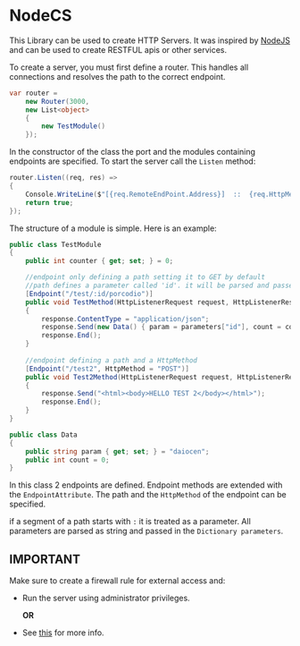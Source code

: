 # NodeCS

This Library can be used to create HTTP Servers.
It was inspired by [NodeJS](https://nodejs.org/en/docs/) and can be used to create RESTFUL apis or other services.

To create a server, you must first define a router. This handles all connections and resolves the path to the correct endpoint.

```csharp
var router = 
    new Router(3000,
    new List<object>
    {
        new TestModule()
    });
```

In the constructor of the class the port and the modules containing endpoints are specified.
To start the server call the `Listen` method:

```csharp
router.Listen((req, res) =>
{
    Console.WriteLine($"[{req.RemoteEndPoint.Address}]  ::  {req.HttpMethod.ToUpper()} -> {req.LocalEndPoint.Address}{req.GetPath()}");
    return true;
});
```

The structure of a module is simple. Here is an example:

```csharp
public class TestModule
{
    public int counter { get; set; } = 0;

    //endpoint only defining a path setting it to GET by default
    //path defines a parameter called 'id'. it will be parsed and passed in the variable parameters when calling the endpoint method.
    [Endpoint("/test/:id/porcodio")]
    public void TestMethod(HttpListenerRequest request, HttpListenerResponse response, Dictionary<string, string> parameters)
    {
        response.ContentType = "application/json";
        response.Send(new Data() { param = parameters["id"], count = counter++ }.Serialize());
        response.End();
    }
    
    //endpoint defining a path and a HttpMethod
    [Endpoint("/test2", HttpMethod = "POST")]
    public void Test2Method(HttpListenerRequest request, HttpListenerResponse response, Dictionary<string, string> parameters)
    {
        response.Send("<html><body>HELLO TEST 2</body></html>");
        response.End();
    }
}

public class Data
{
    public string param { get; set; } = "daiocen";
    public int count = 0;
}
```

In this class 2 endpoints are defined. Endpoint methods are extended with the `EndpointAttribute`. The path and the `HttpMethod` of the endpoint can be specified.

if a segment of a path starts with `:` it is treated as a parameter. All parameters are parsed as string and passed in the `Dictionary parameters`. 

## IMPORTANT
Make sure to create a firewall rule for external access and:
- Run the server using administrator privileges. 

   **OR**
- See [this](https://learn.microsoft.com/en-us/windows/win32/http/add-urlacl) for more info.
